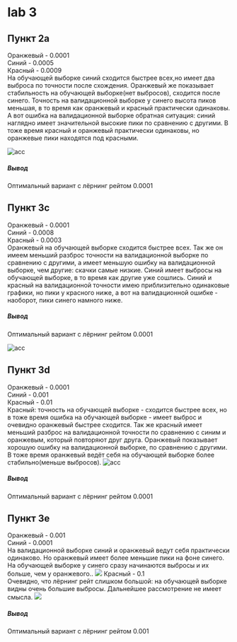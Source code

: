 # lab 3

## Пункт 2a

Оранжевый - 0.0001  <br>
Синий - 0.0005  <br>
Красный - 0.0009  <br>
На обучающей выборке синий сходится быстрее всех,но имеет два выброса по точности после схождения. Оранжевый же показывает стабильность на обучающей
выборке(нет выбросов), сходится после синего. Точность на валидационной выборке у синего высота пиков меньшая, в то время как 
оранжевый и красный практически одинаковы. А вот ошибка на валидационной выборке обратная ситуация: синий наглядно имеет  значительной высокие пики
по сравнению с другими. В тоже время красный и оранжевый практически одинаковы, но оранжевые пики находятся под красными.

![acc](train_result/2a.jpg)
##### Вывод
Оптимальный вариант с лёрнинг рейтом 0.0001

## Пункт 3с

Оранжевый - 0.0001  <br>
Синий - 0.0008  <br>
Красный - 0.0003  <br>
Оранжевый на обучающей выборке сходится быстрее всех. Так же он имеем меньший разброс точности на валидационной выборке по сравнению с другими, а имеет меньшую ошибку
на валидационной выборке, чем другие: скачки самые низкие. Синий имеет выбросы на обучающей выборке, в то время как другие уже сошлись.
Синий и красный на валидационной точности имею приблизительно одинаковые графики, но пики у красного ниже, а вот на валидационной
ошибке - наоборот, пики синего намного ниже.
##### Вывод
Оптимальный вариант с лёрнинг рейтом 0.0001

![acc](train_result/3c.jpg)

## Пункт 3d

Оранжевый - 0.0001  <br>
Синий - 0.001<br>
Красный - 0.01  <br>
Красный: точность на обучающей выборке - сходится быстрее всех, но в тоже время ошибка на обучающей выборке - имеет выброс
и очевидно оранжевый быстрее сходится. Так же красный имеет меньший разброс на валидационной точности по сравнению с синим и оранжевым,
который повторяют друг друга. Оранжевый показывает хорошую ошибку на валидационной выборке, по сравнению с другими. В тоже 
время оранжевый ведёт себя на обучающей выборке более стабильно(меньше выбросов).
![acc](train_result/3d.jpg)
##### Вывод
Оптимальный вариант с лёрнинг рейтом 0.0001

## Пункт 3e

Оранжевый - 0.001  <br>
Синий - 0.0001<br>
На валидационной выборке синий и оранжевый ведут себя  практически одинаково. Но оранжевый имеет более меньшие
пики на фоне синего. На обучающей выборке у синего сразу начинаются выбросы и их больше, чем у оранжевого..
![](train_result/3e_1.jpg)
Красный - 0.1 <br>
Очевидно, что лёрнинг рейт слишком большой: на обучающей выборке видны очень большие выбросы. Дальнейшее рассмотрение не имеет смысла.
![](train_result/3e_2.jpg)
##### Вывод
Оптимальный вариант с лёрнинг рейтом 0.001